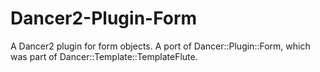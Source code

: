 # Dancer2-Plugin-Form
A Dancer2 plugin for form objects. A port of Dancer::Plugin::Form, which was part of Dancer::Template::TemplateFlute.
